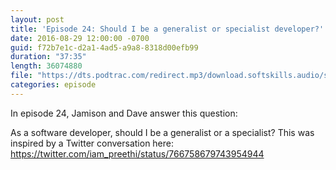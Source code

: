 ```yaml
---
layout: post
title: 'Episode 24: Should I be a generalist or specialist developer?'
date: 2016-08-29 12:00:00 -0700
guid: f72b7e1c-d2a1-4ad5-a9a8-8318d00efb99
duration: "37:35"
length: 36074880
file: "https://dts.podtrac.com/redirect.mp3/download.softskills.audio/sse-024.mp3"
categories: episode
---
```


In episode 24, Jamison and  Dave answer this question:

As a software developer, should I be a generalist or a specialist? This was inspired
by a Twitter conversation here:
<a href="https://twitter.com/iam_preethi/status/766758679743954944">https://twitter.com/iam_preethi/status/766758679743954944</a>
